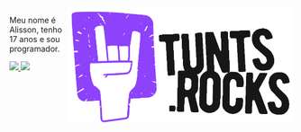 <img src="https://raw.githubusercontent.com/AlissonLewinski/alissonlewinski/main/img/rocks_purple%3F.png" min-width="400px" max-width="400px" width="400px" align="right" alt="Computador">

<p align="left"> 
  Meu nome é Alisson, tenho 17 anos e sou programador.
</p>

<p align="left">
  <a href="https://www.linkedin.com/in/alissonlewinski/" alt="Linkedin">
    <img src="https://img.shields.io/badge/-Linkedin-0e76a8?style=flat-square&logo=Linkedin&logoColor=white&link=https://www.linkedin.com/in/alissonlewinski/"/>
  </a>

  <a href="https://api.whatsapp.com/send?phone=5541997089802" alt="WhatsApp">
    <img src="https://img.shields.io/badge/-WhatsApp-25d366?style=flat-square&labelColor=25d366&logo=whatsapp&logoColor=white&link=https://api.whatsapp.com/send?phone=5541997089802"/>
  </a>
</p>
